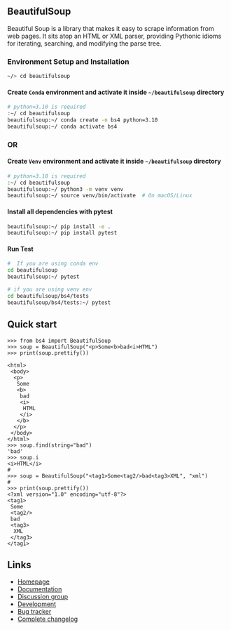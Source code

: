 ## BeautifulSoup
Beautiful Soup is a library that makes it easy to scrape information
from web pages. It sits atop an HTML or XML parser, providing Pythonic
idioms for iterating, searching, and modifying the parse tree.

### Environment Setup and Installation

```bash
~/> cd beautifulsoup
```
#### Create ```Conda``` environment and activate it inside ```~/beautifulsoup``` directory
```bash
# python=3.10 is required
:~/ cd beautifulsoup
beautifulsoup:~/ conda create -n bs4 python=3.10
beautifulsoup:~/ conda activate bs4
```

### OR

#### Create ```Venv``` environment and activate it inside ```~/beautifulsoup``` directory
```bash
# python=3.10 is required
:~/ cd beautifulsoup
beautifulsoup:~/ python3 -m venv venv
beautifulsoup:~/ source venv/bin/activate  # On macOS/Linux
```

#### Install all dependencies with pytest
```bash
beautifulsoup:~/ pip install -e .
beautifulsoup:~/ pip install pytest
```


#### Run Test
```bash
#  If you are using conda env
cd beautifulsoup
beautifulsoup:~/ pytest
```
```bash
# if you are using venv env
cd beautifulsoup/bs4/tests
beautifulsoup/bs4/tests:~/ pytest
```





## Quick start

```
>>> from bs4 import BeautifulSoup
>>> soup = BeautifulSoup("<p>Some<b>bad<i>HTML")
>>> print(soup.prettify())
```
```
<html>
 <body>
  <p>
   Some
   <b>
    bad
    <i>
     HTML
    </i>
   </b>
  </p>
 </body>
</html>
>>> soup.find(string="bad")
'bad'
>>> soup.i
<i>HTML</i>
#
>>> soup = BeautifulSoup("<tag1>Some<tag2/>bad<tag3>XML", "xml")
#
>>> print(soup.prettify())
<?xml version="1.0" encoding="utf-8"?>
<tag1>
 Some
 <tag2/>
 bad
 <tag3>
  XML
 </tag3>
</tag1>
```



## Links

* [Homepage](https://www.crummy.com/software/BeautifulSoup/bs4/)
* [Documentation](https://www.crummy.com/software/BeautifulSoup/bs4/doc/)
* [Discussion group](https://groups.google.com/group/beautifulsoup/)
* [Development](https://code.launchpad.net/beautifulsoup/)
* [Bug tracker](https://bugs.launchpad.net/beautifulsoup/)
* [Complete changelog](https://bazaar.launchpad.net/~leonardr/beautifulsoup/bs4/view/head:/CHANGELOG)






